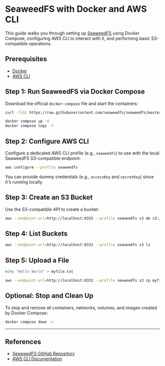 # SeaweedFS with Docker and AWS CLI

This guide walks you through setting up [SeaweedFS](https://github.com/seaweedfs/seaweedfs) using Docker Compose, configuring AWS CLI to interact with it, and performing basic S3-compatible operations.

## Prerequisites

- [Docker](https://docs.docker.com/get-docker/)
- [AWS CLI](https://aws.amazon.com/cli/)

## Step 1: Run SeaweedFS via Docker Compose

Download the official `docker-compose` file and start the containers:

```bash
curl -fsSL https://raw.githubusercontent.com/seaweedfs/seaweedfs/master/docker/seaweedfs-compose.yml > docker-compose.yaml

docker compose up -d
docker compose logs -f
```

## Step 2: Configure AWS CLI

Configure a dedicated AWS CLI profile (e.g., `seaweedfs`) to use with the local SeaweedFS S3-compatible endpoint:

```bash
aws configure --profile seaweedfs
```

You can provide dummy credentials (e.g., `accessKey` and `secretKey`) since it's running locally.

## Step 3: Create an S3 Bucket

Use the S3-compatible API to create a bucket:

```bash
aws --endpoint-url=http://localhost:8333 --profile seaweedfs s3 mb s3://my-bucket
```

## Step 4: List Buckets

```bash
aws --endpoint-url=http://localhost:8333 --profile seaweedfs s3 ls
```

## Step 5: Upload a File

```bash
echo "Hello World" > myfile.txt

aws --endpoint-url=http://localhost:8333 --profile seaweedfs s3 cp myfile.txt s3://my-bucket/
```

## Optional: Stop and Clean Up

To stop and remove all containers, networks, volumes, and images created by Docker Compose:

```bash
docker compose down -v
```

---

## References

- [SeaweedFS GitHub Repository](https://github.com/seaweedfs/seaweedfs)
- [AWS CLI Documentation](https://docs.aws.amazon.com/cli/latest/userguide/cli-configure-files.html)

